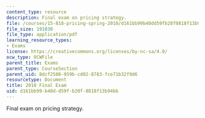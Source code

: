 ```yaml
---
content_type: resource
description: Final exam on pricing strategy.
file: /courses/15-818-pricing-spring-2010/d161bb99b40dd59fb20f0818f13b94bb_MIT15_818S10_exam10.pdf
file_size: 191030
file_type: application/pdf
learning_resource_types:
- Exams
license: https://creativecommons.org/licenses/by-nc-sa/4.0/
ocw_type: OCWFile
parent_title: Exams
parent_type: CourseSection
parent_uid: 8dcf2508-959b-cd02-8783-fce71b32f9d6
resourcetype: Document
title: 2010 Final Exam
uid: d161bb99-b40d-d59f-b20f-0818f13b94bb
---
```

Final exam on pricing strategy.